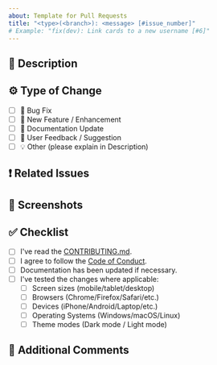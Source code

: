 ```yaml
---
about: Template for Pull Requests
title: "<type>(<branch>): <message> [#issue_number]"
# Example: "fix(dev): Link cards to a new username [#6]"
---
```


## 📜 Description

<!-- [REQUIRED] Briefly describe the changes in this PR and the reasoning behind them. -->

## ⚙️ Type of Change

<!-- [REQUIRED] Check the type of change your PR introduces -->

- [ ] 🐞 Bug Fix
- [ ] 🌱 New Feature / Enhancement
- [ ] 📝 Documentation Update
- [ ] 📢 User Feedback / Suggestion
- [ ] 💡 Other (please explain in Description)

## ❗ Related Issues

<!-- [REQUIRED] List related issue(s) or PR(s), e.g., "Closes #123" or "Related to #456". -->

## 📸 Screenshots

<!-- [OPTIONAL] If UI-related changes were made, include before/after screenshots here. Remove if not applicable.-->

## ✅ Checklist

<!-- [REQUIRED] Tick all that apply -->

- [ ] I've read the [CONTRIBUTING.md](../CONTRIBUTING.md).
- [ ] I agree to follow the [Code of Conduct](../CODE_OF_CONDUCT.md).
- [ ] Documentation has been updated if necessary.
- [ ] I've tested the changes where applicable:
  - [ ] Screen sizes (mobile/tablet/desktop)
  - [ ] Browsers (Chrome/Firefox/Safari/etc.)
  - [ ] Devices (iPhone/Android/Laptop/etc.)
  - [ ] Operating Systems (Windows/macOS/Linux)
  - [ ] Theme modes (Dark mode / Light mode)

## 💬 Additional Comments

<!-- [OPTIONAL] Any additional context, edge cases, considerations, or explanations for reviewers. Remove if not needed.  -->
